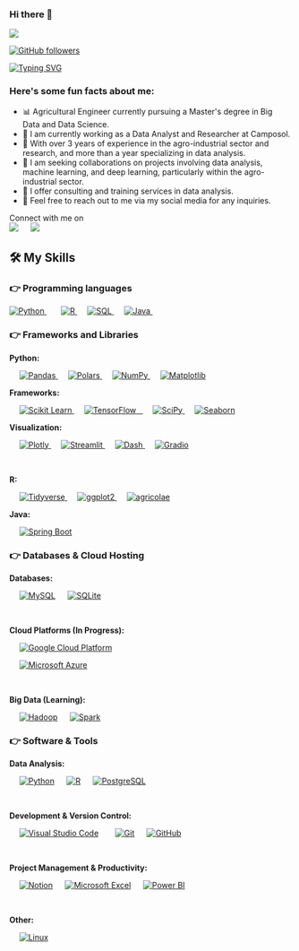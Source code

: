 <!--
**AlexPrietoRomani/AlexPrietoRomani** is a ✨ _special_ ✨ repository because its `README.md` (this file) appears on your GitHub profile.

Here are some ideas to get you started:

- 🔭 I’m currently working on ...
- 🌱 I’m currently learning ...
- 👯 I’m looking to collaborate on ...
- 🤔 I’m looking for help with ...
- 💬 Ask me about ...
- 📫 How to reach me: ...
- 😄 Pronouns: ...
- ⚡ Fun fact: ...
-->

### Hi there 👋

<img src="https://profile-counter.glitch.me/AlexPrietoRomani/count.svg">

[![GitHub followers](https://img.shields.io/github/followers/AlexPrietoRomani.svg?style=social&label=Followers)](https://github.com/AlexPrietoRomani?tab=followers)

[![Typing SVG](https://readme-typing-svg.herokuapp.com?font=Architects+Daughter&color=7AF79A&size=30&lines=Hey!+It's+Alex!;I'm+a+Data+Science...;And+I'm+a+proud+Peruvian+🇵🇰)](https://git.io/typing-svg)

<h3> Here's some fun facts about me: </h3>

- 📊 Agricultural Engineer currently pursuing a Master's degree in Big Data and Data Science.
- 🔭 I am currently working as a Data Analyst and Researcher at Camposol.
- 🌱 With over 3 years of experience in the agro-industrial sector and research, and more than a year specializing in data analysis.
- 👯 I am seeking collaborations on projects involving data analysis, machine learning, and deep learning, particularly within the agro-industrial sector.
- 🤔 I offer consulting and training services in data analysis.
- 💬 Feel free to reach out to me via my social media for any inquiries.

<p>Connect with me on
<br>	
<a target="_blank" href="https://www.linkedin.com/in/alex-prieto-romani/"><img src="https://img.shields.io/badge/-LinkedIn-0077B5?style=for-the-badge&logo=Linkedin&logoColor=white"></img></a>
&emsp;
<a target="_blank" href="mailto:alexprieto1997@gmail.com"
><img src="https://img.shields.io/badge/-Gmail-D14836?style=for-the-badge&logo=Gmail&logoColor=white"></img></a>

<br>
</p>


## 🛠️ My Skills

### 👉 Programming languages

<p align="left">

  <a href="https://www.python.org/">
    <img alt="Python" src="https://img.shields.io/badge/Python-FFD43B?style=for-the-badge&logo=python&logoColor=darkgreen"/>
  </a>
  &emsp;   
  <a href="https://www.r-project.org/">
    <img alt="R" src="https://img.shields.io/badge/R-428DCA?style=for-the-badge&logo=R&logoColor=white"/>
  </a>
  &emsp;
  <a href="https://www.mysql.com/">
    <img alt="SQL" src="https://img.shields.io/badge/SQL-E3386D?style=for-the-badge&logo=postgresql&logoColor=white"/>  
  </a>
  &emsp;
  <a href="https://www.java.com/en/">
    <img alt="Java" src="https://img.shields.io/badge/Java-ED8B00?style=for-the-badge&logo=java&logoColor=white"/>
  </a>   


</p>

### 👉 Frameworks and Libraries
<p align="left">

  **Python:**
  
  &emsp;
  <a href="https://pandas.pydata.org/">
    <img alt="Pandas" src="https://img.shields.io/badge/pandas-007BFF?style=for-the-badge&logo=data&logoColor=white"/>
  </a>
  &emsp;
  <a href="https://pola.rs/">
    <img alt="Polars" src="https://img.shields.io/badge/Polars-F9A825?style=for-the-badge&logo=logo&logoColor=white"/>
  </a>
  &emsp;
  <a href="https://numpy.org/">
    <img alt="NumPy" src="https://img.shields.io/badge/NumPy-000080?style=for-the-badge&logo=numpy&logoColor=white"/>
  </a>
  &emsp;
  <a href="https://matplotlib.org/">
    <img alt="Matplotlib" src="https://img.shields.io/badge/Matplotlib-FFDD00?style=for-the-badge&logo=Matplotlib&logoColor=black"/>
  </a>
  <br/>

  **Frameworks:**
  
  &emsp;
  <a href="https://scikit-learn.org/"> <img alt="Scikit Learn" src="https://img.shields.io/badge/scikit_learn-F7931E?style=for-the-badge&logo=scikit-learn&logoColor=white"/>
  </a>
  &emsp;
  <a href="https://www.tensorflow.org/"> <img alt="TensorFlow" src="https://img.shields.io/badge/TensorFlow-FF6F00?style=for-the-badge&logo=TensorFlow&logoColor=white"/>   
  </a>
  &emsp;
  <a href="https://www.scipy.org/"> <img alt="SciPy" src="https://img.shields.io/badge/SciPy-F7CAC9?style=for-the-badge&logo=SciPy&logoColor=black"/>
  </a>
  &emsp;
  <a href="https://seaborn.pydata.org/"> <img alt="Seaborn" src="https://img.shields.io/badge/seaborn-blue?style=for-the-badge&logo=seaborn"/>
  </a>
  <br/>

  **Visualization:**
  
  &emsp;
  <a href="https://plotly.com/"> <img alt="Plotly" src="https://img.shields.io/badge/plotly-2874A3?style=for-the-badge&logo=Plotly&logoColor=white"/>
  </a>
  &emsp;
  <a href="https://streamlit.io/"> <img alt="Streamlit" src="https://img.shields.io/badge/Streamlit-FF0000?style=for-the-badge&logo=streamlit&logoColor=white"/>
  </a>
  &emsp;
  <a href="https://plotly.com/dash/"> <img alt="Dash" src="https://img.shields.io/badge/Dash-2874A3?style=for-the-badge&logo=Dash&logoColor=white"/>
  </a>
  &emsp;
  <a href="https://grad.io/"> <img alt="Gradio" src="https://img.shields.io/badge/Gradio-F08080?style=for-the-badge&logo=logo&Color=white"/>
  </a>

  <br/>

  **R:**
  
  &emsp;
  <a href="https://tidyverse.org/"> <img alt="Tidyverse" src="https://img.shields.io/badge/tidyverse-9D38BD?style=for-the-badge&logo=R&logoColor=white"/>
  </a>
  &emsp;
  <a href="https://ggplot2.tidyverse.org/"> <img alt="ggplot2" src="https://img.shields.io/badge/ggplot2-339933?style=for-the-badge&logo=R&logoColor=white"/>
  </a>
  &emsp;
  <a href="https://cran.r-project.org/web/packages/agricolae/index.html"> <img alt="agricolae" src="https://img.shields.io/badge/agricolae-007FFF?style=for-the-badge&logo=R&logoColor=white"/>
  </a>
  <br/>

  **Java:**

  &emsp;
  <a href="https://spring.io/">
    <img alt="Spring Boot" src="https://img.shields.io/badge/Spring_Boot-6DB33F?style=for-the-badge&logo=Spring&logoColor=white"/>
  </a>

</p>

### 👉 Databases & Cloud Hosting

<p align="left">

  **Databases:**

  &emsp; <a href="https://www.mysql.com/"><img alt="MySQL" src="https://img.shields.io/badge/MySQL-00000F?style=for-the-badge&logo=mysql&logoColor=white"></a>
  &emsp; <a href="https://www.sqlite.org/"><img alt="SQLite" src ="https://img.shields.io/badge/SQLite-07405E?style=for-the-badge&logo=sqlite&logoColor=white"/></a>   


  <br/>

  **Cloud Platforms (In Progress):**

  &emsp; <a href="https://cloud.google.com/"><img alt="Google Cloud Platform" src="https://img.shields.io/badge/Google_Cloud-4285F4?style=for-the-badge&logo=google-cloud&logoColor=white"></a>   

  &emsp; <a href="https://azure.microsoft.com/en-us/services/azure-compute/"><img alt="Microsoft Azure" src="https://img.shields.io/badge/Microsoft_Azure-0078D4?style=for-the-badge&logo=microsoft-azure&logoColor=white"></a>   


  <br/>

  **Big Data (Learning):**

  &emsp; <a href="https://hadoop.apache.org/"><img alt="Hadoop" src="https://img.shields.io/badge/Hadoop-FFAA1A?style=for-the-badge&logo=hadoop&logoColor=black"></a>
  &emsp; <a href="https://spark.apache.org/"><img alt="Spark" src="https://img.shields.io/badge/Apache_Spark-EA524F?style=for-the-badge&logo=Apache&logoColor=white"></a>

</p>
 
### 👉 Software & Tools

<p align="left">

  **Data Analysis:**

  &emsp; <a href="https://www.python.org/"><img alt="Python" src="https://img.shields.io/badge/Python-FFD43B?style=for-the-badge&logo=python&logoColor=darkgreen"/></a>
  &emsp; <a href="https://www.r-project.org/"><img alt="R" src="https://img.shields.io/badge/R-4285F4?style=for-the-badge&logo=R&logoColor=white"></a>
  &emsp; <a href="https://www.postgresql.org/"><img alt="PostgreSQL" src="https://img.shields.io/badge/PostgreSQL-9D38BD?style=for-the-badge&logo=postgresql&logoColor=white"></a>

  <br/>

  **Development & Version Control:**

  &emsp; <a href="https://code.visualstudio.com/"><img alt="Visual Studio Code" src="https://img.shields.io/badge/Visual_Studio_Code-0078D4?style=for-the-badge&logo=visual%20studio%20code&logoColor=white"></a>   
  &emsp; <a href="https://git-scm.com/"><img alt="Git" src="https://img.shields.io/badge/Git-F05032?style=for-the-badge&logo=git&logoColor=white"></a>
  &emsp; <a href="https://github.com/"><img alt="GitHub" src="https://img.shields.io/badge/GitHub-100000?style=for-the-badge&logo=github&logoColor=white"></a>   

  <br/>

  **Project Management & Productivity:**

  &emsp; <a href="https://www.notion.so/"><img alt="Notion" src="https://img.shields.io/badge/Notion-0085CA?style=for-the-badge&logo=Notion&logoColor=white"></a>
  &emsp; <a href="https://www.microsoft.com/en-us/microsoft-365/excel"><img alt="Microsoft Excel" src="https://img.shields.io/badge/Microsoft_Excel-0078D4?style=for-the-badge&logo=microsoft-excel&logoColor=white"></a>
  &emsp; <a href="https://powerbi.microsoft.com/"><img alt="Power BI" src="https://img.shields.io/badge/Power_BI-0106EF?style=for-the-badge&logo=powerbi&logoColor=white"></a>

  <br/>

  **Other:**

  &emsp; <a href="https://www.linuxfoundation.org/"><img alt="Linux" src="https://img.shields.io/badge/Linux-FCC624?style=for-the-badge&logo=linux&logoColor=black"></a>

</p>

<br/>
